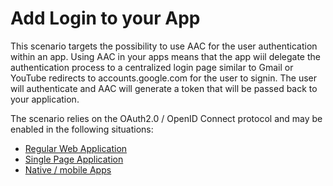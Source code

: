 # Add Login to your App

This scenario targets the possibility to use AAC for the user authentication within an app. 
Using AAC in your apps means that the app wiil delegate the authentication process to a centralized login page similar to Gmail or YouTube redirects to accounts.google.com for the user to signin.
The user will authenticate and AAC will generate a token that will be passed back to your application.

The scenario relies on the OAuth2.0 / OpenID Connect protocol and may be enabled in the following
situations: 

* [Regular Web Application](./01-add-login-to-app-web.md)
* [Single Page Application](./01-add-login-to-app-spa.md)
* [Native / mobile Apps](./01-add-login-to-app-native.md) 